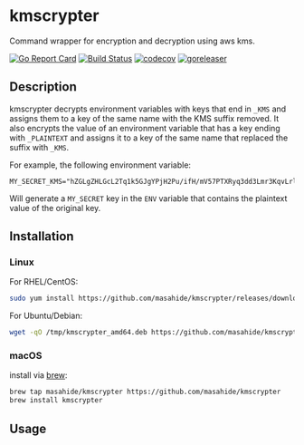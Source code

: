 # kmscrypter

Command wrapper for encryption and decryption using aws kms.

[![Go Report Card](https://goreportcard.com/badge/github.com/masahide/kmscrypter)](https://goreportcard.com/report/github.com/masahide/kmscrypter)
[![Build Status](https://travis-ci.org/masahide/kmscrypter.svg?branch=master)](https://travis-ci.org/masahide/kmscrypter)
[![codecov](https://codecov.io/gh/masahide/kmscrypter/branch/master/graph/badge.svg)](https://codecov.io/gh/masahide/kmscrypter)
[![goreleaser](https://img.shields.io/badge/powered%20by-goreleaser-green.svg?style=flat-square)](https://github.com/goreleaser)

## Description

kmscrypter decrypts environment variables with keys that end in `_KMS` and assigns them to a key of the same name with the KMS suffix removed.
It also encrypts the value of an environment variable that has a key ending with `_PLAINTEXT` and assigns it to a key of the same name that replaced the suffix with `_KMS`.

For example, the following environment variable:
```
MY_SECRET_KMS="hZGLgZHLGcL2Tq1k5GJgYPjH2Pu/ifH/mV57PTXRyq3dd3Lmr3KqvLrlnoneZ...."
```
Will generate a `MY_SECRET` key in the `ENV` variable that contains the plaintext value of the original key.

## Installation

### Linux

For RHEL/CentOS:

```bash
sudo yum install https://github.com/masahide/kmscrypter/releases/download/v0.1.0/kmscrypter_amd64.rpm
```

For Ubuntu/Debian:

```bash
wget -qO /tmp/kmscrypter_amd64.deb https://github.com/masahide/kmscrypter/releases/download/v0.1.0/kmscrypter_amd64.deb && sudo dpkg -i /tmp/kmscrypter_amd64.deb
```

### macOS


install via [brew](https://brew.sh):

```bash
brew tap masahide/kmscrypter https://github.com/masahide/kmscrypter
brew install kmscrypter
```


## Usage


